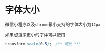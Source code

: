 # 字体大小



微信小程序以及`chrome`最小支持的字体大小为`12px`

如果想渲染更小的字体可以使用

```css
transform:scale(0.5);  /** 缩放 **/
```

